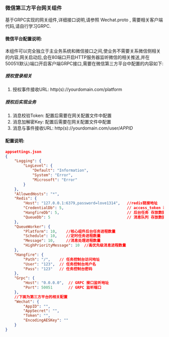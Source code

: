 ﻿### 微信第三方平台网关组件

基于GRPC实现的网关组件,详细接口说明,请参照 Wechat.proto , 需要相关客户端代码,请自行学习GRPC.

#### 微信平台配置说明:
本组件可以完全独立于主业务系统和微信接口之间,使业务不需要关系微信侧相关的内容,网关启动后,会在80端口开启HTTP服务器监听微信的相关推送,并在50051(默认)端口开启客户端GRPC接口,需要在微信第三方平台中配置的内容如下:

##### 授权登录相关
1. 授权事件接收URL: http(s)://yourdomain.com/platform


##### 授权后实现业务
1. 消息校验Token: 配置后需要在网关配置文件中配置
2. 消息加解密Key: 配置后需要在网关配置文件中配置
3. 消息与事件接收URL: http(s)://yourdomain.com/user/$APPID$


#### 配置说明:

````JSON
appsettings.json
{
    "Logging": {
        "LogLevel": {
            "Default": "Information",
            "System": "Error",
            "Microsoft": "Error"
        }
    },
    "AllowedHosts": "*",
    "Redis": {
        "Host": "127.0.0.1:6379,password=love1314",   //redis链接地址
        "CredentialDb": 5,                            // access_token 存放数据库
        "HangfireDb": 5,                              // 后台任务 存放数据库
        "QueueDb": 5                                  // 消息队列 存放数据库
    },
    "QueueWorker": {
        "Platform": 10,    //核心组件后台任务进程数量
        "Schedule": 10,    //定时任务进程数量
        "Message": 10,     //消息处理进程数量
        "HighPriorityMessage": 10  //高优先级消息进程数量
    },
    "Hangfire": {
        "Path": "/",    // 任务控制台访问地址
        "User": "123",  // 任务控制台用户名
        "Pass": "123"   // 任务控制台密码
    },
    "Grpc": {
        "Host": "0.0.0.0",  // GRPC 接口监听地址
        "Port": 50051       // GRPC 监听端口
    },
    //下面为第三方平台的相关配置
    "Wechat": {
        "AppID": "",           
        "AppSecret": "",       
        "Token": "",           
        "EncodingAESKey": ""
    }
}

````

